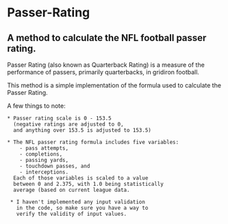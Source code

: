 # Passer-Rating
A method to calculate the NFL football passer rating.
-----------------------------------------------------

Passer Rating (also known as Quarterback Rating) is 
a measure of the performance of passers, 
primarily quarterbacks, in gridiron football.

This method is a simple implementation of the formula
used to calculate the Passer Rating. 

A few things to note: 

    * Passer rating scale is 0 - 153.5 
      (negative ratings are adjusted to 0, 
      and anything over 153.5 is adjusted to 153.5)

    * The NFL passer rating formula includes five variables: 
        - pass attempts, 
        - completions, 
        - passing yards, 
        - touchdown passes, and 
        - interceptions. 
      Each of those variables is scaled to a value 
      between 0 and 2.375, with 1.0 being statistically 
      average (based on current league data.

     * I haven't implemented any input validation 
       in the code, so make sure you have a way to
       verify the validity of input values.
